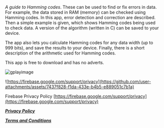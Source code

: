 

_A guide to Hamming codes_. These can be used to find or fix errors in data. 
For example, the data stored in RAM (memory) can be checked using Hamming codes.
In this app, error detection and correction are described.
Then a simple example is given, which shows Hamming codes being used to check data.
A version of the algorithm (written in C) can be saved to your device.

The app also lets you calculate Hamming codes for any data width (up to 999 bits), and save the results to your device.
Finally, there is a short description of the arithmetic used for Hamming codes.

This app is free to download and has no adverts.

![gplayimage](https://github.com/user-attachments/assets/7437f828-f1da-433e-b4b5-e889051c7b1a)


![https://firebase.google.com/support/privacy](https://github.com/user-attachments/assets/7437f828-f1da-433e-b4b5-e889051c7b1a)


Firebase Privacy Policy [https://firebase.google.com/support/privacy](https://firebase.google.com/support/privacy)

[**_Privacy Policy_**](./privacy) 

[**_Terms and Conditions_**](./terms) 
